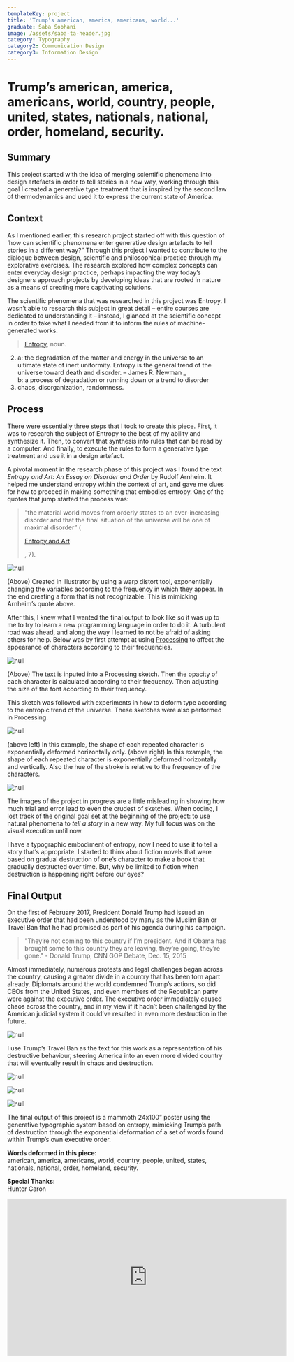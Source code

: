 ```yaml
---
templateKey: project
title: 'Trump’s american, america, americans, world...'
graduate: Saba Sobhani
image: /assets/saba-ta-header.jpg
category: Typography
category2: Communication Design
category3: Information Design
---
```

# Trump’s american, america, americans, world, country, people, united, states, nationals, national, order, homeland, security.

## Summary

This project started with the idea of merging scientific phenomena into design artefacts in order to tell stories in a new way, working through this goal I created a generative type treatment that is inspired by the second law of thermodynamics and used it to express the current state of America.

## Context

As I mentioned earlier, this research project started off with this question of ‘how can scientific phenomena enter generative design artefacts to tell stories in a different way?” Through this project I wanted to contribute to the dialogue between design, scientific and philosophical practice through my explorative exercises. The research explored how complex concepts can enter everyday design practice, perhaps impacting the way today’s designers approach projects by developing ideas that are rooted in nature as a means of creating more captivating solutions.

The scientific phenomena that was researched in this project was Entropy. I wasn’t able to research this subject in great detail – entire courses are dedicated to understanding it – instead, I glanced at the scientific concept in order to take what I needed from it to inform the rules of machine-generated works.

> [Entropy](https://www.merriam-webster.com/dictionary/entropy), noun.
>
2. a: the degradation of the matter and energy in the universe to an ultimate state of inert uniformity. Entropy is the general trend of the universe toward death and disorder. – James R. Newman _\
    b: a process of degradation or running down or a trend to disorder
3. chaos, disorganization, randomness.

## Process

There were essentially three steps that I took to create this piece. First, it was to research the subject of Entropy to the best of my ability and synthesize it. Then, to convert that synthesis into rules that can be read by a computer. And finally, to execute the rules to form a generative type treatment and use it in a design artefact.

A pivotal moment in the research phase of this project was I found the text _Entropy and Art: An Essay on Disorder and Order_ by Rudolf Arnheim. It helped me understand entropy within the context of art, and gave me clues for how to proceed in making something that embodies entropy. One of the quotes that jump started the process was:

> "the material world moves from orderly states to an ever-increasing disorder and that the final situation of the universe will be one of maximal disorder” (
>
> [Entropy and Art](http://www.aakkozzll.com/pdf/arnheim.pdf)
>
> , 7).

![null](/assets/saba-ta-1.jpg)

(Above) Created in illustrator by using a warp distort tool, exponentially changing the variables according to the frequency in which they appear. In the end creating a form that is not recognizable. This is mimicking Arnheim’s quote above.

After this, I knew what I wanted the final output to look like so it was up to me to try to learn a new programming language in order to do it. A turbulent road was ahead, and along the way I learned to not be afraid of asking others for help. Below was by first attempt at using [Processing](http://processing.org) to affect the appearance of characters according to their frequencies.

![null](/assets/saba-ta-2.jpg)

(Above) The text is inputed into a Processing sketch. Then the opacity of each character is calculated according to their frequency. Then adjusting the size of the font according to their frequency.

This sketch was followed with experiments in how to deform type according to the entropic trend of the universe. These sketches were also performed in Processing.

![null](/assets/saba-ta-3.jpg)

(above left) In this example, the shape of each repeated character is exponentially deformed horizontally only. (above right) In this example, the shape of each repeated character is exponentially deformed horizontally and vertically. Also the hue of the stroke is relative to the frequency of the characters.

![null](/assets/saba-ta-4.jpg)

The images of the project in progress are a little misleading in showing how much trial and error lead to even the crudest of sketches. When coding, I lost track of the original goal set at the beginning of the project: to use natural phenomena to _tell a story_ in a new way. My full focus was on the visual execution until now.  

I have a typographic embodiment of entropy, now I need to use it to tell a story that’s appropriate. I started to think about fiction novels that were based on gradual destruction of one’s character to make a book that gradually destructed over time. But, why be limited to fiction when destruction is happening right before our eyes?

## Final Output

On the first of February 2017, President Donald Trump had issued an executive order that had been understood by many as the Muslim Ban or Travel Ban that he had promised as part of his agenda during his campaign.

> "They’re not coming to this country if I’m president. And if Obama has brought some to this country they are leaving, they’re going, they’re gone." - Donald Trump, CNN GOP Debate, Dec. 15, 2015

Almost immediately, numerous protests and legal challenges began across the country, causing a greater divide in a country that has been torn apart already. Diplomats around the world condemned Trump’s actions, so did CEOs from the United States, and even members of the Republican party were against the executive order. The executive order immediately caused chaos across the country, and in my view if it hadn’t been challenged by the American judicial system it could’ve resulted in even more destruction in the future.

![null](/assets/saba-ta-5.jpg)

I use Trump’s Travel Ban as the text for this work as a representation of his destructive behaviour, steering America into an even more divided country that will eventually result in chaos and destruction.

![null](/assets/saba-ta-6.jpg)

![null](/assets/saba-ta-7.jpg)

![null](/assets/saba-ta-8.jpg)

The final output of this project is a mammoth 24x100” poster using the generative typographic system based on entropy, mimicking Trump’s path of destruction through the exponential deformation of a set of words found within Trump’s own executive order.

**Words deformed in this piece:**\
american, america, americans, world, country, people, united, states, nationals, national, order, homeland, security.

**Special Thanks:**\
Hunter Caron

<iframe src="https://player.vimeo.com/video/261512550" width="640" height="360" frameborder="0" webkitallowfullscreen mozallowfullscreen allowfullscreen></iframe>
